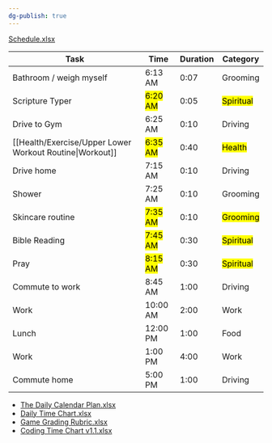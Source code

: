 ```yaml
---
dg-publish: true
---
```


[Schedule.xlsx](https://mysite.aa.com/:x:/g/personal/242924_corpaa_aa_com/EaegniBqw9BDlnabirNaFX4Bc_0aIEk9u1Y2AEit1STe2A?e=MjGIda)

| Task                    | Time     | Duration | Category       |
|-------------------------|----------|----------|----------------|
| Bathroom / weigh myself | 6:13 AM  | 0:07     | Grooming       |
| Scripture Typer         | <mark class="hltr-green">6:20 AM</mark>  | 0:05     | <mark class="hltr-green">Spiritual</mark>      |
| Drive to Gym            | 6:25 AM  | 0:10     | Driving |
| [[Health/Exercise/Upper Lower Workout Routine\|Workout]]                 | <mark class="hltr-blue">6:35 AM</mark>  | 0:40     | <mark class="hltr-blue">Health</mark>         |
| Drive home              | 7:15 AM  | 0:10     | Driving |
| Shower                  | 7:25 AM  | 0:10     | Grooming       |
| Skincare routine        | <mark class="hltr-blue">7:35 AM</mark>  | 0:10     | <mark class="hltr-blue">Grooming</mark>       |
| Bible Reading           | <mark class="hltr-green">7:45 AM</mark>  | 0:30     | <mark class="hltr-green">Spiritual</mark>      |
| Pray                    | <mark class="hltr-green">8:15 AM</mark>  | 0:30     | <mark class="hltr-green">Spiritual</mark>      |
| Commute to work         | 8:45 AM  | 1:00     | Driving |
| Work                    | 10:00 AM | 2:00     | Work           |
| Lunch                   | 12:00 PM | 1:00     | Food           |
| Work                    | 1:00 PM  | 4:00     | Work           |
| Commute home            | 5:00 PM  | 1:00     | Driving |

- [The Daily Calendar Plan.xlsx](https://cougarmailcollin-my.sharepoint.com/:x:/g/personal/emiller25_cougarmail_collin_edu/EWAX4gQsTcVKodMOiIZQX2oB4qGYTjfIwbQPfyxS8cSYFg?e=g1Qvd0)
- [Daily Time Chart.xlsx](https://cougarmailcollin-my.sharepoint.com/:x:/g/personal/emiller25_cougarmail_collin_edu/EQb4cm22ci5CqKg3wyVnklUB4KAC5AM3IhjV42Ri3HoJRA?e=8cTS6o)
- [Game Grading Rubric.xlsx](https://cougarmailcollin-my.sharepoint.com/:x:/g/personal/emiller25_cougarmail_collin_edu/EZqWsf12PnNCt9nst-b7HCkBUXU4pqtq0WBlYazbrhOLnQ?e=qSKbNc)
- [Coding Time Chart v1.1.xlsx](https://mysite.aa.com/:x:/g/personal/242924_corpaa_aa_com/EReGwrcrDwVNuQC3p06YHgQBj2tWqkTisMjRr2jlYElXJg?e=DVp1CP)
